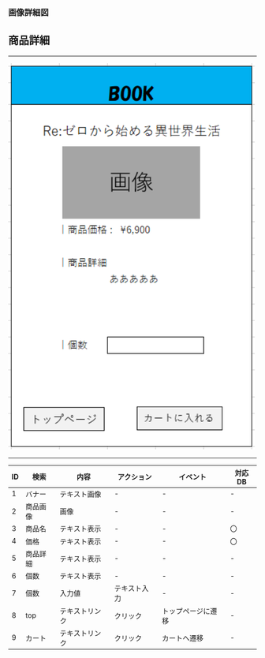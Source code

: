 ### 画像詳細図
## 商品詳細
---
<img src="src/md/img/syousai.png" width="500">

---
|ID|検索|内容|アクション|イベント|対応DB|
|--|----|---|---------|--------|-----|
|1|バナー|テキスト画像|-|-|-|
|2|商品画像|画像|-|-|-|
|3|商品名|テキスト表示|-|-|〇|
|4|価格|テキスト表示|-|-|〇|
|5|商品詳細|テキスト表示|-|-|-|
|6|個数|テキスト表示|-|-|-|
|7|個数|入力値|テキスト入力|-|-|-|
|8|top|テキストリンク|クリック|トップページに遷移|-|
|9|カート|テキストリンク|クリック|カートへ遷移|-|
